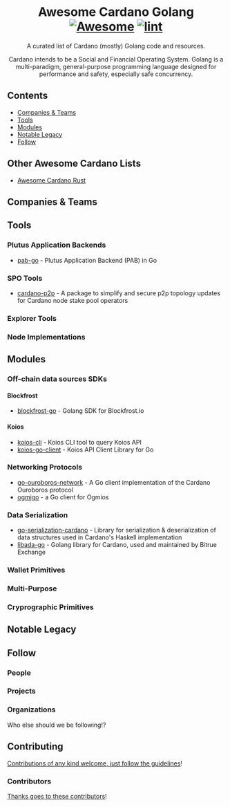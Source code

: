 <div align="center">

<!-- title -->

<!--lint ignore no-dead-urls -->
# Awesome Cardano Golang [![Awesome](https://awesome.re/badge.svg)](https://awesome.re) [![lint](https://github.com/2nd-Layer/awesome-cardano-golang/actions/workflows/lint.yaml/badge.svg)](https://github.com/2nd-Layer/awesome-cardano-golang/actions/workflows/lint.yaml)

<!-- subtitle -->

A curated list of Cardano (mostly) Golang code and resources.

<!-- image -->

<!-- <a href="" target="_blank" rel="noopener noreferrer">
  <img src="" />
</a> -->

<!-- description -->

Cardano intends to be a Social and Financial Operating System. Golang is a multi-paradigm, general-purpose programming language designed for performance and safety, especially safe concurrency.

</div>

<!-- TOC -->

## Contents

- [Companies & Teams](#companies--teams)
- [Tools](#tools)
- [Modules](#modules)
- [Notable Legacy](#notable-legacy)
- [Follow](#follow)

<!-- CONTENT -->

## Other Awesome Cardano Lists
- [Awesome Cardano Rust](https://github.com/2nd-Layer/awesome-cardano-rust)

## Companies & Teams

## Tools

### Plutus Application Backends
- [pab-go](https://github.com/minswap/pab-go) - Plutus Application Backend (PAB) in Go

### SPO Tools
- [cardano-p2p](https://github.com/regel/cardano-p2p) - A package to simplify and secure p2p topology updates for Cardano node stake pool operators

### Explorer Tools

### Node Implementations

## Modules

### Off-chain data sources SDKs

#### Blockfrost
- [blockfrost-go](https://github.com/blockfrost/blockfrost-go) - Golang SDK for Blockfrost.io

#### Koios
- [koios-cli](https://github.com/cardano-community/koios-cli) - Koios CLI tool to query Koios API
- [koios-go-client](https://github.com/cardano-community/koios-go-client) - Koios API Client Library for Go

### Networking Protocols
- [go-ouroboros-network](https://github.com/cloudstruct/go-ouroboros-network) - A Go client implementation of the Cardano Ouroboros protocol
- [ogmigo](https://github.com/SundaeSwap-finance/ogmigo) - a Go client for Ogmios

### Data Serialization
- [go-serialization-cardano](https://github.com/fivebinaries/go-cardano-serialization) - Library for serialization & deserialization of data structures used in Cardano's Haskell implementation
- [libada-go](https://github.com/Bitrue-exchange/libada-go) - Golang library for Cardano, used and maintained by Bitrue Exchange

### Wallet Primitives

### Multi-Purpose

### Cryprographic Primitives


## Notable Legacy


<!-- END CONTENT -->

## Follow

<!-- list people worth following on social sites (Twitter, LinkedIn, GitHub, YouTube etc.) -->

### People


### Projects

### Organizations

Who else should we be following!?

## Contributing

[Contributions of any kind welcome, just follow the guidelines](contributing.md)!

### Contributors

[Thanks goes to these contributors](https://github.com/2nd-Layer/awesome-cardano-golang/graphs/contributors)!
